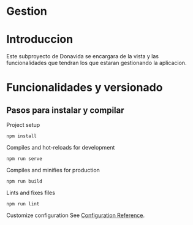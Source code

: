 # Gestion
# Introduccion
Este subproyecto de Donavida se encargara de la vista y las funcionalidades que tendran los que estaran gestionando la aplicacion.

# Funcionalidades y versionado
## Pasos para instalar y compilar
Project setup
```
npm install
```

Compiles and hot-reloads for development
```
npm run serve
```

Compiles and minifies for production
```
npm run build
```

Lints and fixes files
```
npm run lint
```

Customize configuration
See [Configuration Reference](https://cli.vuejs.org/config/).
